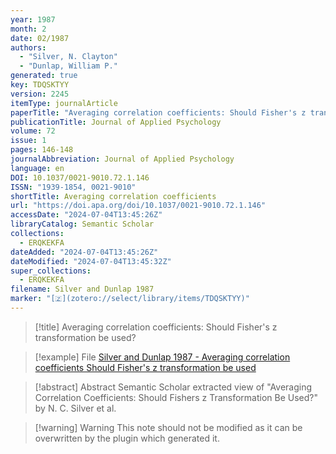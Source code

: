 ```yaml
---
year: 1987
month: 2
date: 02/1987
authors:
  - "Silver, N. Clayton"
  - "Dunlap, William P."
generated: true
key: TDQSKTYY
version: 2245
itemType: journalArticle
paperTitle: "Averaging correlation coefficients: Should Fisher's z transformation be used?"
publicationTitle: Journal of Applied Psychology
volume: 72
issue: 1
pages: 146-148
journalAbbreviation: Journal of Applied Psychology
language: en
DOI: 10.1037/0021-9010.72.1.146
ISSN: "1939-1854, 0021-9010"
shortTitle: Averaging correlation coefficients
url: "https://doi.apa.org/doi/10.1037/0021-9010.72.1.146"
accessDate: "2024-07-04T13:45:26Z"
libraryCatalog: Semantic Scholar
collections:
  - ERQKEKFA
dateAdded: "2024-07-04T13:45:26Z"
dateModified: "2024-07-04T13:45:32Z"
super_collections:
  - ERQKEKFA
filename: Silver and Dunlap 1987
marker: "[🇿](zotero://select/library/items/TDQSKTYY)"
---
```


> [!title] Averaging correlation coefficients: Should Fisher's z transformation be used?

> [!example] File
> [Silver and Dunlap 1987 - Averaging correlation coefficients Should Fisher's z transformation be used](/Papers/PDFs/Silver%20and%20Dunlap%201987%20-%20Averaging%20correlation%20coefficients%20Should%20Fisher's%20z%20transformation%20be%20used.pdf)

> [!abstract] Abstract
> Semantic Scholar extracted view of "Averaging Correlation Coefficients: Should Fishers z Transformation Be Used?" by N. C. Silver et al.

>[!warning] Warning
> This note should not be modified as it can be overwritten by the plugin which generated it.

